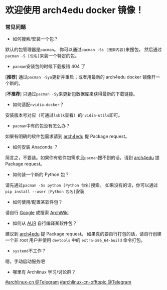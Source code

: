 欢迎使用 arch4edu docker 镜像！
====

### 常见问题

* 如何搜索/安装一个包？

默认的包管理器是`pacman`。
你可以通过`pacman -Ss [搜索内容]`来搜包，
然后通过`pacman -S [包名]`来装一个特定的包。

* `pacman`安装包的时候下载报错 404 了

[**推荐**] 通过`pacman -Syu`更新并重启；或者用最新的 arch4edu docker 镜像开一个新的。

[**不推荐**] 只通过`pacman -Sy`来更新包数据库来获得最新的下载链接。

* 如何适配`nvidia-docker`？

安装版本号对应（可通过`lsblk`查看）的`nvidia-utils`即可。

* `pacman`中有的包没有怎么办？

如果有明确的软件包需求请到 [arch4edu](https://github.com/arch4edu/arch4edu) 提 Package request。

* 如何安装 Anaconda ？

简言之，不要装。如果你有软件包需求且`pacman`搜不到的话，请到 [arch4edu](https://github.com/arch4edu/arch4edu) 提 Package request。

* 如何装一个新的 Python 包？

请先通过`pacman -Ss python [Python 包名]`搜索。
如果没有的话，你可以通过`pip install --user [Python 包名]`安装

* 如何使用/配置某软件包？

请自行 [Google](https://www.google.com.hk) 或搜索 [ArchWiki](https://wiki.archlinux.org)

* 如何从 [AUR](https://aur.archlinux.org) 自行编译某软件包？

建议到 [arch4edu](https://github.com/arch4edu/arch4edu) 提 Package request。
如果真的要自行打包的话，请自行创建一个非 root 用户并使用 `devtools` 中的 `extra-x86_64-build` 命令打包。

* `systemd`不工作？

嗯，手动启动服务吧

* 哪里有 Archlinux 学习/讨论群？

[#archlinux-cn @Telegram](https://t.me/archlinuxcn_group)
[#archlinux-cn-offtopic @Telegram](https://t.me/archlinuxcn_offtopic)
